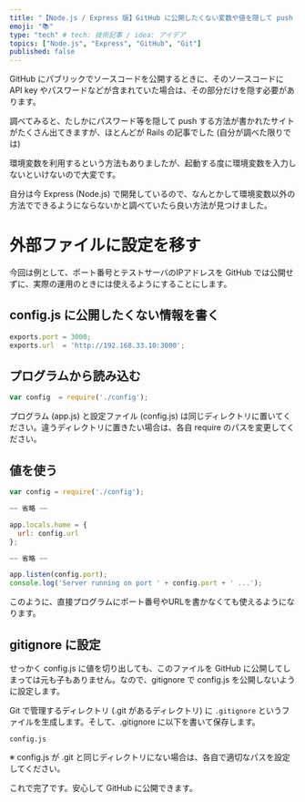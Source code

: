 ```yaml
---
title: "【Node.js / Express 版】GitHub に公開したくない変数や値を隠して push する方法"
emoji: "📚"
type: "tech" # tech: 技術記事 / idea: アイデア
topics: ["Node.js", "Express", "GitHub", "Git"]
published: false
---
```


GitHub にパブリックでソースコードを公開するときに、そのソースコードに API key やパスワードなどが含まれていた場合は、その部分だけを隠す必要があります。

調べてみると、たしかにパスワード等を隠して push する方法が書かれたサイトがたくさん出てきますが、ほとんどが Rails の記事でした (自分が調べた限りでは)

環境変数を利用するという方法もありましたが、起動する度に環境変数を入力しないといけないので大変です。

自分は今 Express (Node.js) で開発しているので、なんとかして環境変数以外の方法でできるようにならないかと調べていたら良い方法が見つけました。

# 外部ファイルに設定を移す
今回は例として、ポート番号とテストサーバのIPアドレスを GitHub では公開せずに、実際の運用のときには使えるようにすることにします。

## config.js に公開したくない情報を書く
```lang:config.js
exports.port = 3000;
exports.url  = 'http://192.168.33.10:3000';
```

## プログラムから読み込む
```lang:app.js
var config  = require('./config');
```
プログラム (app.js) と設定ファイル (config.js) は同じディレクトリに置いてください。違うディレクトリに置きたい場合は、各自 require のパスを変更してください。

## 値を使う
```lang:app.js
var config = require('./config');

~~ 省略 ~~

app.locals.home = {
  url: config.url
};

~~ 省略 ~~

app.listen(config.port);
console.log('Server running on port ' + config.port + ' ...');
```
このように、直接プログラムにポート番号やURLを書かなくても使えるようになります。

## gitignore に設定
せっかく config.js に値を切り出しても、このファイルを GitHub に公開してしまっては元も子もありません。なので、gitignore で config.js を公開しないように設定します。

Git で管理するディレクトリ (.git があるディレクトリ) に `.gitignore` というファイルを生成します。そして、.gitignore に以下を書いて保存します。

```lang:.gitignore
config.js
```

※ config.js が .git と同じディレクトリにない場合は、各自で適切なパスを設定してください。

これで完了です。安心して GitHub に公開できます。
